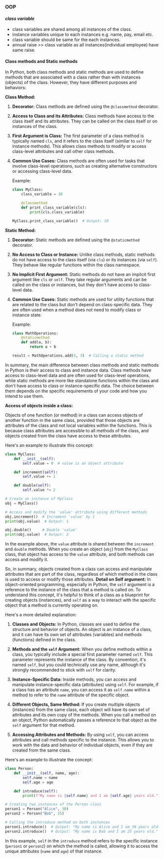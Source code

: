 ### OOP
#### *class variable*
* class variables are shared among all instances of the class.
* instance variables unique to each instances e.g. name, pay, email etc.
* class variable should be same for the each instances.
* annual raise >> class variable as all instances(individual employee) have same raise.
#### Class methods and Static methods

In Python, both class methods and static methods are used to define methods that are associated with a class rather than with instances (objects) of the class. However, they have different purposes and behaviors:

**Class Method:**

1. **Decorator:** Class methods are defined using the `@classmethod` decorator.

2. **Access to Class and its Attributes:** Class methods have access to the class itself and its attributes. They can be called on the class itself or on instances of the class.

3. **First Argument is Class:** The first parameter of a class method is typically named `cls`, and it refers to the class itself (similar to `self` for instance methods). This allows class methods to modify or access class-level attributes and call other class methods.

4. **Common Use Cases:** Class methods are often used for tasks that involve class-level operations, such as creating alternative constructors or accessing class-level data.

   Example:
   ```python
   class MyClass:
       class_variable = 10

       @classmethod
       def print_class_variable(cls):
           print(cls.class_variable)

   MyClass.print_class_variable()  # Output: 10
   ```

**Static Method:**

1. **Decorator:** Static methods are defined using the `@staticmethod` decorator.

2. **No Access to Class or Instance:** Unlike class methods, static methods do not have access to the class itself (via `cls`) or its instances (via `self`). They behave like regular functions within the class namespace.

3. **No Implicit First Argument:** Static methods do not have an implicit first argument like `cls` or `self`. They take regular arguments and can be called on the class or instances, but they don't have access to class-level data.

4. **Common Use Cases:** Static methods are used for utility functions that are related to the class but don't depend on class-specific data. They are often used when a method does not need to modify class or instance state.

   Example:
   ```python
   class MathOperations:
       @staticmethod
       def add(a, b):
           return a + b

   result = MathOperations.add(5, 3)  # Calling a static method
   ```

In summary, the main difference between class methods and static methods in Python is their access to class and instance data. Class methods have access to class-level data and are often used for class-level operations, while static methods are more like standalone functions within the class and don't have access to class or instance-specific data. The choice between them depends on the specific requirements of your code and how you intend to use them.

**Access of objects inside a class:**

Objects of one function (or method) in a class can access objects of another function in the same class, provided that those objects are attributes of the class and not local variables within the functions. This is because class attributes are accessible to all methods of the class, and objects created from the class have access to these attributes.

Here's an example to illustrate this concept:

```python
class MyClass:
    def __init__(self):
        self.value = 0  # value is an object attribute

    def increment(self):
        self.value += 1

    def double(self):
        self.value *= 2

# Create an instance of MyClass
obj = MyClass()

# Access and modify the 'value' attribute using different methods
obj.increment()  # Increment 'value' by 1
print(obj.value)  # Output: 1

obj.double()     # Double 'value'
print(obj.value)  # Output: 2
```

In the example above, the `value` attribute is shared between the `increment` and `double` methods. When you create an object (`obj`) from the `MyClass` class, that object has access to the `value` attribute, and both methods can access and modify it.

So, in summary, objects created from a class can access and manipulate attributes that are part of the class, regardless of which method in the class is used to access or modify those attributes.
**Detail on Self argument:** 
 In object-oriented programming, especially in Python, the `self` argument is a reference to the instance of the class that a method is called on. To understand this concept, it's helpful to think of a class as a blueprint for creating objects (instances), and `self` as a way to interact with the specific object that a method is currently operating on.

Here's a more detailed explanation:

1. **Classes and Objects:** In Python, classes are used to define the structure and behavior of objects. An object is an instance of a class, and it can have its own set of attributes (variables) and methods (functions) defined in the class.

2. **Methods and the `self` Argument:** When you define methods within a class, you typically include a special first parameter named `self`. This parameter represents the instance of the class. By convention, it's named `self`, but you could technically use any name, although it's strongly recommended to stick with `self` for clarity.

3. **Instance-Specific Data:** Inside methods, you can access and manipulate instance-specific data (attributes) using `self`. For example, if a class has an attribute `name`, you can access it as `self.name` within a method to refer to the `name` attribute of the specific object.

4. **Different Objects, Same Method:** If you create multiple objects (instances) from the same class, each object will have its own set of attributes and its own copy of the methods. When you call a method on an object, Python automatically passes a reference to that object as the `self` argument for that method.

5. **Accessing Attributes and Methods:** By using `self`, you can access attributes and call methods specific to the instance. This allows you to work with the data and behavior of individual objects, even if they are created from the same class.

Here's an example to illustrate the concept:

```python
class Person:
    def __init__(self, name, age):
        self.name = name
        self.age = age

    def introduce(self):
        print(f"My name is {self.name} and I am {self.age} years old.")

# Creating two instances of the Person class
person1 = Person("Alice", 30)
person2 = Person("Bob", 25)

# Calling the introduce method on both instances
person1.introduce()  # Output: "My name is Alice and I am 30 years old."
person2.introduce()  # Output: "My name is Bob and I am 25 years old."
```

In this example, `self` in the `introduce` method refers to the specific instance (`person1` or `person2`) on which the method is called, allowing it to access the unique attributes (`name` and `age`) of that instance.
